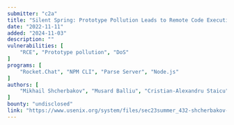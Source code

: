 ```yaml
---
submitter: "c2a"
title: "Silent Spring: Prototype Pollution Leads to Remote Code Execution in Node.js"
date: "2022-11-11"
added: "2024-11-03"
description: ""
vulnerabilities: [
    "RCE", "Prototype pollution", "DoS"
]
programs: [
    "Rocket.Chat", "NPM CLI", "Parse Server", "Node.js"
]
authors: [
    "Mikhail Shcherbakov", "Musard Balliu", "Cristian-Alexandru Staicu"
]
bounty: "undisclosed"
link: "https://www.usenix.org/system/files/sec23summer_432-shcherbakov-prepub.pdf"
---
```




